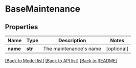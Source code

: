 # BaseMaintenance

## Properties
Name | Type | Description | Notes
------------ | ------------- | ------------- | -------------
**name** | **str** | The maintenance&#x27;s name | [optional] 

[[Back to Model list]](../README.md#documentation-for-models) [[Back to API list]](../README.md#documentation-for-api-endpoints) [[Back to README]](../README.md)

